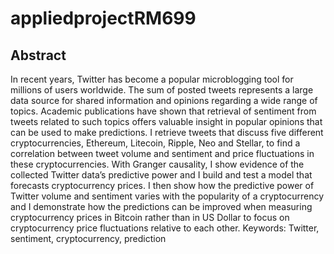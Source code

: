 # appliedprojectRM699

## Abstract

In recent years, Twitter has become a popular microblogging tool for millions of users
worldwide. The sum of posted tweets represents a large data source for shared information and
opinions regarding a wide range of topics. Academic publications have shown that retrieval of
sentiment from tweets related to such topics offers valuable insight in popular opinions that can
be used to make predictions. I retrieve tweets that discuss five different cryptocurrencies,
Ethereum, Litecoin, Ripple, Neo and Stellar, to find a correlation between tweet volume and
sentiment and price fluctuations in these cryptocurrencies. With Granger causality, I show
evidence of the collected Twitter data’s predictive power and I build and test a model that
forecasts cryptocurrency prices. I then show how the predictive power of Twitter volume and
sentiment varies with the popularity of a cryptocurrency and I demonstrate how the predictions
can be improved when measuring cryptocurrency prices in Bitcoin rather than in US Dollar to
focus on cryptocurrency price fluctuations relative to each other.
Keywords: Twitter, sentiment, cryptocurrency, prediction
